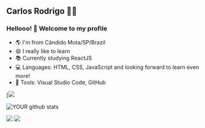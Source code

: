 ## Carlos Rodrigo  👨‍💻

### Hellooo! 👋 Welcome to my profile

 - 🌎 I'm from Cândido Mota/SP/Brazil
 - 😄 I really like to learn
 - 📚 Currently studying ReactJS
 - 💻 Languages: HTML, CSS, JavaScript and looking forward to learn even more!
 - 🔧 Tools: Visual Studio Code, GitHub
 
[<img src="https://img.shields.io/badge/javascript-%23F7DF1E.svg?&style=flat-square&logo=javascript&logoColor=black&labelColor=black" />

![YOUR github stats](https://github-readme-stats.vercel.app/api?username=carlosinhani)

[<img src="https://img.shields.io/badge/linkedin-%230077B5.svg?&style=for-the-badge&logo=linkedin&logoColor=white" />](https://www.linkedin.com/in//carlosrodrigoinhani/) 
[<img src ="https://img.shields.io/badge/facebook-%231877F2.svg?&style=for-the-badge&logo=facebook&logoColor=white">](https://www.facebook.com/carlosrodrigoinhani)


<!--
**carlosinhani/carlosinhani** is a ✨ _special_ ✨ repository because its `README.md` (this file) appears on your GitHub profile.
### Hi there 

Here are some ideas to get you started:

- 🔭 I’m currently working on ...
- 🌱 I’m currently learning ...
- 👯 I’m looking to collaborate on ...
- 🤔 I’m looking for help with ...
- 💬 Ask me about ...
- 📫 How to reach me: ...
-  Pronouns: ..
- ⚡ Fun fact: ...
-- >







